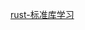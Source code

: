 [rust-标准库学习 ](https://github.com/Warrenren/inside-rust-std-library/blob/main/01-RUST%E5%BA%93%E4%BD%93%E7%B3%BB%E6%A6%82%E8%BF%B0.md)